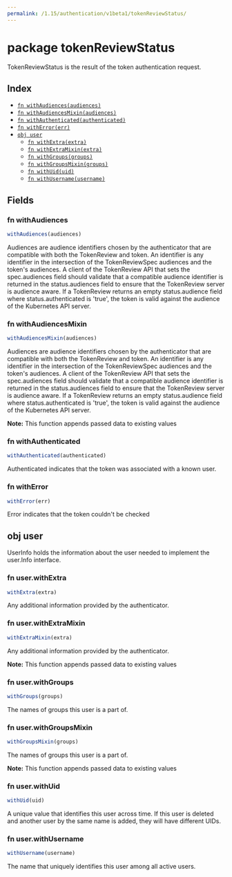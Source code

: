 ```yaml
---
permalink: /1.15/authentication/v1beta1/tokenReviewStatus/
---
```


# package tokenReviewStatus

TokenReviewStatus is the result of the token authentication request.

## Index

* [`fn withAudiences(audiences)`](#fn-withaudiences)
* [`fn withAudiencesMixin(audiences)`](#fn-withaudiencesmixin)
* [`fn withAuthenticated(authenticated)`](#fn-withauthenticated)
* [`fn withError(err)`](#fn-witherror)
* [`obj user`](#obj-user)
  * [`fn withExtra(extra)`](#fn-userwithextra)
  * [`fn withExtraMixin(extra)`](#fn-userwithextramixin)
  * [`fn withGroups(groups)`](#fn-userwithgroups)
  * [`fn withGroupsMixin(groups)`](#fn-userwithgroupsmixin)
  * [`fn withUid(uid)`](#fn-userwithuid)
  * [`fn withUsername(username)`](#fn-userwithusername)

## Fields

### fn withAudiences

```ts
withAudiences(audiences)
```

Audiences are audience identifiers chosen by the authenticator that are compatible with both the TokenReview and token. An identifier is any identifier in the intersection of the TokenReviewSpec audiences and the token's audiences. A client of the TokenReview API that sets the spec.audiences field should validate that a compatible audience identifier is returned in the status.audiences field to ensure that the TokenReview server is audience aware. If a TokenReview returns an empty status.audience field where status.authenticated is 'true', the token is valid against the audience of the Kubernetes API server.

### fn withAudiencesMixin

```ts
withAudiencesMixin(audiences)
```

Audiences are audience identifiers chosen by the authenticator that are compatible with both the TokenReview and token. An identifier is any identifier in the intersection of the TokenReviewSpec audiences and the token's audiences. A client of the TokenReview API that sets the spec.audiences field should validate that a compatible audience identifier is returned in the status.audiences field to ensure that the TokenReview server is audience aware. If a TokenReview returns an empty status.audience field where status.authenticated is 'true', the token is valid against the audience of the Kubernetes API server.

**Note:** This function appends passed data to existing values

### fn withAuthenticated

```ts
withAuthenticated(authenticated)
```

Authenticated indicates that the token was associated with a known user.

### fn withError

```ts
withError(err)
```

Error indicates that the token couldn't be checked

## obj user

UserInfo holds the information about the user needed to implement the user.Info interface.

### fn user.withExtra

```ts
withExtra(extra)
```

Any additional information provided by the authenticator.

### fn user.withExtraMixin

```ts
withExtraMixin(extra)
```

Any additional information provided by the authenticator.

**Note:** This function appends passed data to existing values

### fn user.withGroups

```ts
withGroups(groups)
```

The names of groups this user is a part of.

### fn user.withGroupsMixin

```ts
withGroupsMixin(groups)
```

The names of groups this user is a part of.

**Note:** This function appends passed data to existing values

### fn user.withUid

```ts
withUid(uid)
```

A unique value that identifies this user across time. If this user is deleted and another user by the same name is added, they will have different UIDs.

### fn user.withUsername

```ts
withUsername(username)
```

The name that uniquely identifies this user among all active users.
